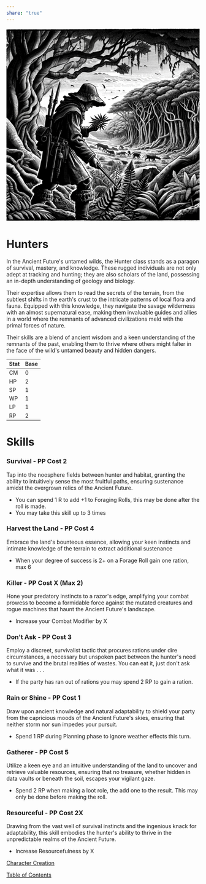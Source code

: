 ```yaml
---  
share: "true"  
---  
```

  
![hunter](./hunter.png)    
    
# Hunters    
    
In the Ancient Future's untamed wilds, the Hunter class stands as a paragon of survival, mastery, and knowledge. These rugged individuals are not only adept at tracking and hunting; they are also scholars of the land, possessing an in-depth understanding of geology and biology.     
    
Their expertise allows them to read the secrets of the terrain, from the subtlest shifts in the earth's crust to the intricate patterns of local flora and fauna. Equipped with this knowledge, they navigate the savage wilderness with an almost supernatural ease, making them invaluable guides and allies in a world where the remnants of advanced civilizations meld with the primal forces of nature.     
    
Their skills are a blend of ancient wisdom and a keen understanding of the remnants of the past, enabling them to thrive where others might falter in the face of the wild's untamed beauty and hidden dangers.    
    
    
| Stat | Base |    
| ---- | ---- |    
| CM | 0 |    
| HP | 2 |    
| SP | 1 |    
| WP | 1 |    
| LP | 1 |    
| RP | 2 |    
    
# Skills    
    
### Survival - PP Cost 2    
    
Tap into the noosphere fields between hunter and habitat, granting the ability to intuitively sense the most fruitful paths, ensuring sustenance amidst the overgrown relics of the Ancient Future.    
    
- You can spend 1 R to add +1 to Foraging Rolls, this may be done after the roll is made.    
- You may take this skill up to 3 times    
    
### Harvest the Land - PP Cost 4    
    
Embrace the land's bounteous essence, allowing your keen instincts and intimate knowledge of the terrain to extract additional sustenance    
    
- When your degree of success is 2+  on a Forage Roll gain one ration, max 6    
    
### Killer - PP Cost X (Max 2)    
    
Hone your predatory instincts to a razor's edge, amplifying your combat prowess to become a formidable force against the mutated creatures and rogue machines that haunt the Ancient Future's landscape.    
    
- Increase your Combat Modifier by X    
    
### Don't Ask - PP Cost 3    
    
Employ a discreet, survivalist tactic that procures rations under dire circumstances, a necessary but unspoken pact between the hunter's need to survive and the brutal realities of wastes. You can eat it, just don't ask what it was . . .    
    
- If the party has ran out of rations you may spend 2 RP to gain a ration.    
    
### Rain or Shine  - PP Cost 1    
    
Draw upon ancient knowledge and natural adaptability to shield your party from the capricious moods of the Ancient Future's skies, ensuring that neither storm nor sun impedes your pursuit.    
    
- Spend 1 RP during Planning phase to ignore weather effects this turn.    
    
### Gatherer - PP Cost 5    
    
Utilize a keen eye and an intuitive understanding of the land to uncover and retrieve valuable resources, ensuring that no treasure, whether hidden in data vaults or beneath the soil, escapes your vigilant gaze.    
    
- Spend 2 RP when making a loot role, the add one to the result. This may only be done before making the roll.    
    
### Resourceful - PP Cost 2X    
    
Drawing from the vast well of survival instincts and the ingenious knack for adaptability, this skill embodies the hunter's ability to thrive in the unpredictable realms of the Ancient Future.    
    
- Increase Resourcefulness by X    
    
    
[Character Creation](./Character%20Creation.html)    
    
[Table of Contents](./Table%20of%20Contents.html)    
